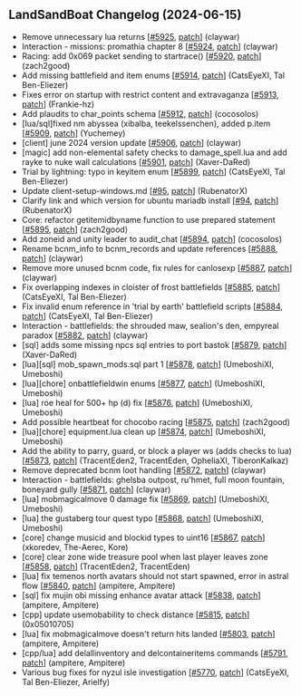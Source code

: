 ## LandSandBoat Changelog (2024-06-15)
- Remove unnecessary lua returns [[#5925](https://github.com/LandSandBoat/server/pull/5925), [patch](https://github.com/LandSandBoat/server/pull/5925.patch)] (claywar)
- Interaction - missions: promathia chapter 8 [[#5924](https://github.com/LandSandBoat/server/pull/5924), [patch](https://github.com/LandSandBoat/server/pull/5924.patch)] (claywar)
- Racing: add 0x069 packet sending to startrace() [[#5920](https://github.com/LandSandBoat/server/pull/5920), [patch](https://github.com/LandSandBoat/server/pull/5920.patch)] (zach2good)
- Add missing battlefield and item enums [[#5914](https://github.com/LandSandBoat/server/pull/5914), [patch](https://github.com/LandSandBoat/server/pull/5914.patch)] (CatsEyeXI, Tal Ben-Eliezer)
- Fixes error on startup with restrict content and extravaganza [[#5913](https://github.com/LandSandBoat/server/pull/5913), [patch](https://github.com/LandSandBoat/server/pull/5913.patch)] (Frankie-hz)
- Add plaudits to char_points schema [[#5912](https://github.com/LandSandBoat/server/pull/5912), [patch](https://github.com/LandSandBoat/server/pull/5912.patch)] (cocosolos)
- [lua/sql]fixed nm abyssea (xibalba, teekelssenchen), added p.item [[#5909](https://github.com/LandSandBoat/server/pull/5909), [patch](https://github.com/LandSandBoat/server/pull/5909.patch)] (Yuchemey)
- [client] june 2024 version update [[#5906](https://github.com/LandSandBoat/server/pull/5906), [patch](https://github.com/LandSandBoat/server/pull/5906.patch)] (claywar)
- [magic] add non-elemental safety checks to damage_spell.lua and add rayke to nuke wall calculations [[#5901](https://github.com/LandSandBoat/server/pull/5901), [patch](https://github.com/LandSandBoat/server/pull/5901.patch)] (Xaver-DaRed)
- Trial by lightning: typo in keyitem enum [[#5899](https://github.com/LandSandBoat/server/pull/5899), [patch](https://github.com/LandSandBoat/server/pull/5899.patch)] (CatsEyeXI, Tal Ben-Eliezer)
- Update client-setup-windows.md [[#95](https://github.com/LandSandBoat/lsb-wiki/pull/95), [patch](https://github.com/LandSandBoat/lsb-wiki/pull/95.patch)] (RubenatorX)
- Clarify link and which version for ubuntu mariadb install [[#94](https://github.com/LandSandBoat/lsb-wiki/pull/94), [patch](https://github.com/LandSandBoat/lsb-wiki/pull/94.patch)] (RubenatorX)
- Core: refactor getitemidbyname function to use prepared statement [[#5895](https://github.com/LandSandBoat/server/pull/5895), [patch](https://github.com/LandSandBoat/server/pull/5895.patch)] (zach2good)
- Add zoneid and unity leader to audit_chat [[#5894](https://github.com/LandSandBoat/server/pull/5894), [patch](https://github.com/LandSandBoat/server/pull/5894.patch)] (cocosolos)
- Rename bcnm_info to bcnm_records and update references [[#5888](https://github.com/LandSandBoat/server/pull/5888), [patch](https://github.com/LandSandBoat/server/pull/5888.patch)] (claywar)
- Remove more unused bcnm code, fix rules for canlosexp [[#5887](https://github.com/LandSandBoat/server/pull/5887), [patch](https://github.com/LandSandBoat/server/pull/5887.patch)] (claywar)
- Fix overlapping indexes in cloister of frost battlefields [[#5885](https://github.com/LandSandBoat/server/pull/5885), [patch](https://github.com/LandSandBoat/server/pull/5885.patch)] (CatsEyeXI, Tal Ben-Eliezer)
- Fix invalid enum reference in 'trial by earth' battlefield scripts [[#5884](https://github.com/LandSandBoat/server/pull/5884), [patch](https://github.com/LandSandBoat/server/pull/5884.patch)] (CatsEyeXI, Tal Ben-Eliezer)
- Interaction - battlefields: the shrouded maw, sealion's den, empyreal paradox [[#5882](https://github.com/LandSandBoat/server/pull/5882), [patch](https://github.com/LandSandBoat/server/pull/5882.patch)] (claywar)
- [sql] adds some missing npcs sql entries to port bastok [[#5879](https://github.com/LandSandBoat/server/pull/5879), [patch](https://github.com/LandSandBoat/server/pull/5879.patch)] (Xaver-DaRed)
- [lua][sql] mob_spawn_mods.sql part 1 [[#5878](https://github.com/LandSandBoat/server/pull/5878), [patch](https://github.com/LandSandBoat/server/pull/5878.patch)] (UmeboshiXI, Umeboshi)
- [lua][chore] onbattlefieldwin enums [[#5877](https://github.com/LandSandBoat/server/pull/5877), [patch](https://github.com/LandSandBoat/server/pull/5877.patch)] (UmeboshiXI, Umeboshi)
- [lua] roe heal for 500+ hp (d) fix [[#5876](https://github.com/LandSandBoat/server/pull/5876), [patch](https://github.com/LandSandBoat/server/pull/5876.patch)] (UmeboshiXI, Umeboshi)
- Add possible heartbeat for chocobo racing [[#5875](https://github.com/LandSandBoat/server/pull/5875), [patch](https://github.com/LandSandBoat/server/pull/5875.patch)] (zach2good)
- [lua][chore] equipment.lua clean up [[#5874](https://github.com/LandSandBoat/server/pull/5874), [patch](https://github.com/LandSandBoat/server/pull/5874.patch)] (UmeboshiXI, Umeboshi)
- Add the ability to parry, guard, or block a player ws (adds checks to lua) [[#5873](https://github.com/LandSandBoat/server/pull/5873), [patch](https://github.com/LandSandBoat/server/pull/5873.patch)] (TracentEden2, TracentEden, OpheliaXI, TiberonKalkaz)
- Remove deprecated bcnm loot handling [[#5872](https://github.com/LandSandBoat/server/pull/5872), [patch](https://github.com/LandSandBoat/server/pull/5872.patch)] (claywar)
- Interaction - battlefields: ghelsba outpost, ru'hmet, full moon fountain, boneyard gully [[#5871](https://github.com/LandSandBoat/server/pull/5871), [patch](https://github.com/LandSandBoat/server/pull/5871.patch)] (claywar)
- [lua] mobmagicalmove 0 damage fix [[#5869](https://github.com/LandSandBoat/server/pull/5869), [patch](https://github.com/LandSandBoat/server/pull/5869.patch)] (UmeboshiXI, Umeboshi)
- [lua] the gustaberg tour quest typo [[#5868](https://github.com/LandSandBoat/server/pull/5868), [patch](https://github.com/LandSandBoat/server/pull/5868.patch)] (UmeboshiXI, Umeboshi)
- [core] change musicid and blockid types to uint16 [[#5867](https://github.com/LandSandBoat/server/pull/5867), [patch](https://github.com/LandSandBoat/server/pull/5867.patch)] (xkoredev, The-Aerec, Kore)
- [core] clear zone wide treasure pool when last player leaves zone [[#5858](https://github.com/LandSandBoat/server/pull/5858), [patch](https://github.com/LandSandBoat/server/pull/5858.patch)] (TracentEden2, TracentEden)
- [lua] fix temenos north avatars should not start spawned, error in astral flow [[#5840](https://github.com/LandSandBoat/server/pull/5840), [patch](https://github.com/LandSandBoat/server/pull/5840.patch)] (ampitere, Ampitere)
- [sql] fix mujin obi missing enhance avatar attack [[#5838](https://github.com/LandSandBoat/server/pull/5838), [patch](https://github.com/LandSandBoat/server/pull/5838.patch)] (ampitere, Ampitere)
- [cpp] update usemobability to check distance [[#5815](https://github.com/LandSandBoat/server/pull/5815), [patch](https://github.com/LandSandBoat/server/pull/5815.patch)] (0x05010705)
- [lua] fix mobmagicalmove doesn't return hits landed [[#5803](https://github.com/LandSandBoat/server/pull/5803), [patch](https://github.com/LandSandBoat/server/pull/5803.patch)] (ampitere, Ampitere)
- [cpp/lua] add delallinventory and delcontaineritems commands [[#5791](https://github.com/LandSandBoat/server/pull/5791), [patch](https://github.com/LandSandBoat/server/pull/5791.patch)] (ampitere, Ampitere)
- Various bug fixes for nyzul isle investigation [[#5770](https://github.com/LandSandBoat/server/pull/5770), [patch](https://github.com/LandSandBoat/server/pull/5770.patch)] (CatsEyeXI, Tal Ben-Eliezer, Arielfy)
